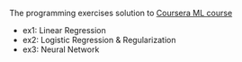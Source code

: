 The programming exercises solution to [Coursera ML course](https://www.coursera.org/learn/machine-learning/home/welcome)

- ex1: Linear Regression
- ex2: Logistic Regression & Regularization
- ex3: Neural Network
